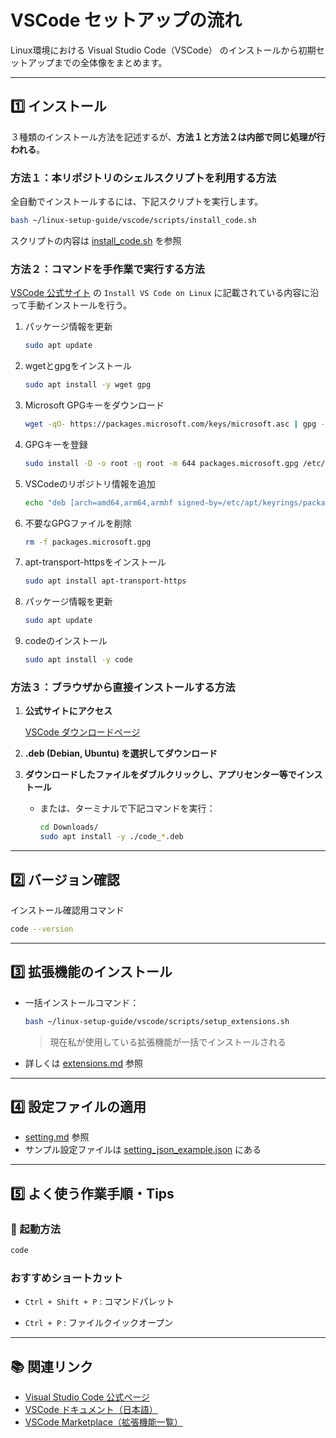 # VSCode セットアップの流れ

Linux環境における Visual Studio Code（VSCode） のインストールから初期セットアップまでの全体像をまとめます。

---

## 1️⃣ インストール

３種類のインストール方法を記述するが、**方法１と方法２は内部で同じ処理が行われる**。

### 方法１：本リポジトリのシェルスクリプトを利用する方法

全自動でインストールするには、下記スクリプトを実行します。

```bash
bash ~/linux-setup-guide/vscode/scripts/install_code.sh
```

スクリプトの内容は [install_code.sh](../scripts/install_code.sh) を参照

### 方法２：コマンドを手作業で実行する方法

[VSCode 公式サイト](https://code.visualstudio.com/docs/setup/linux#_install-vs-code-on-linux) の `Install VS Code on Linux` に記載されている内容に沿って手動インストールを行う。

1. パッケージ情報を更新
    ```bash
    sudo apt update
    ```

2. wgetとgpgをインストール
    ```bash
    sudo apt install -y wget gpg
    ```

3. Microsoft GPGキーをダウンロード
    ```bash
    wget -qO- https://packages.microsoft.com/keys/microsoft.asc | gpg --dearmor > packages.microsoft.gpg
    ```

4. GPGキーを登録
    ```bash
    sudo install -D -o root -g root -m 644 packages.microsoft.gpg /etc/apt/keyrings/packages.microsoft.gpg
    ```

5. VSCodeのリポジトリ情報を追加
    ```bash
    echo "deb [arch=amd64,arm64,armhf signed-by=/etc/apt/keyrings/packages.microsoft.gpg] https://packages.microsoft.com/repos/code stable main" |sudo tee /etc/apt/sources.list.d/vscode.list > /dev/null
    ```

6. 不要なGPGファイルを削除
    ```bash
    rm -f packages.microsoft.gpg
    ```

7. apt-transport-httpsをインストール
    ```bash
    sudo apt install apt-transport-https
    ```

8. パッケージ情報を更新
    ```bash
    sudo apt update
    ```

9. codeのインストール
    ```bash
    sudo apt install -y code
    ```

### 方法３：ブラウザから直接インストールする方法

1. **公式サイトにアクセス**

    [VSCode ダウンロードページ](https://code.visualstudio.com/Download)

2. **.deb (Debian, Ubuntu) を選択してダウンロード**

3. **ダウンロードしたファイルをダブルクリックし、アプリセンター等でインストール**

    - または、ターミナルで下記コマンドを実行：

        ```bash
        cd Downloads/
        sudo apt install -y ./code_*.deb
        ```

---

## 2️⃣ バージョン確認

インストール確認用コマンド

```bash
code --version
```

---

## 3️⃣ 拡張機能のインストール

- 一括インストールコマンド：
    ```bash
    bash ~/linux-setup-guide/vscode/scripts/setup_extensions.sh
    ```
    > 現在私が使用している拡張機能が一括でインストールされる

- 詳しくは [extensions.md](./extensions.md) 参照

---
## 4️⃣ 設定ファイルの適用
- [setting.md](./setting.md) 参照
- サンプル設定ファイルは [setting_json_example.json](./setting_json_example.json) にある

---

## 5️⃣ よく使う作業手順・Tips

### 🚦 起動方法

```bash
code
```

### おすすめショートカット

- `Ctrl + Shift + P` : コマンドパレット

- `Ctrl + P` : ファイルクイックオープン

---

## 📚 関連リンク

- [Visual Studio Code 公式ページ](https://code.visualstudio.com/)
- [VSCode ドキュメント（日本語）](https://code.visualstudio.com/docs?lang=ja)
- [VSCode Marketplace（拡張機能一覧）](https://marketplace.visualstudio.com/vscode)
